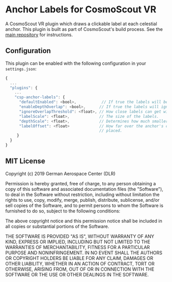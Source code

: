 # Anchor Labels for CosmoScout VR

A CosmoScout VR plugin which draws a clickable label at each celestial anchor. This plugin is built as part of CosmoScout's build process. See the [main repository](https://github.com/cosmoscout/cosmoscout-vr) for instructions.

## Configuration

This plugin can be enabled with the following configuration in your `settings.json`:

```javascript
{
  ...
  "plugins": {
    ...
    "csp-anchor-labels": {
      "defaultEnabled": <bool>,           // If true the labels will be displayed at startup.
      "enableDepthOverlap": <bool>,      // If true the labels will ignore depth for collision.
      "ignoreOverlapThreshold": <float>, // How close labels can get without one being disabled.
      "labelScale": <float>,             // The size of the labels.
      "depthScale": <float>,             // Determines how much smaller far away labels are.
      "labelOffset": <float>             // How far over the anchor's center the label is
                                         // placed.
     }
  }
}
```

## MIT License

Copyright (c) 2019 German Aerospace Center (DLR)

Permission is hereby granted, free of charge, to any person obtaining a copy
of this software and associated documentation files (the "Software"), to deal
in the Software without restriction, including without limitation the rights
to use, copy, modify, merge, publish, distribute, sublicense, and/or sell
copies of the Software, and to permit persons to whom the Software is
furnished to do so, subject to the following conditions:

The above copyright notice and this permission notice shall be included in all
copies or substantial portions of the Software.

THE SOFTWARE IS PROVIDED "AS IS", WITHOUT WARRANTY OF ANY KIND, EXPRESS OR
IMPLIED, INCLUDING BUT NOT LIMITED TO THE WARRANTIES OF MERCHANTABILITY,
FITNESS FOR A PARTICULAR PURPOSE AND NONINFRINGEMENT. IN NO EVENT SHALL THE
AUTHORS OR COPYRIGHT HOLDERS BE LIABLE FOR ANY CLAIM, DAMAGES OR OTHER
LIABILITY, WHETHER IN AN ACTION OF CONTRACT, TORT OR OTHERWISE, ARISING FROM,
OUT OF OR IN CONNECTION WITH THE SOFTWARE OR THE USE OR OTHER DEALINGS IN THE
SOFTWARE.
